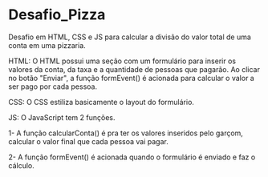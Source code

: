# Desafio_Pizza

Desafio em HTML, CSS e JS para calcular a divisão do valor total de uma conta em uma pizzaria.

HTML:
O HTML possui uma seção com um formulário para inserir os valores da conta, da taxa e a quantidade de pessoas que pagarão. Ao clicar no botão "Enviar", a função formEvent() é acionada para calcular o valor a ser pago por cada pessoa.

CSS:
O CSS estiliza basicamente o layout do formulário.

JS:
O JavaScript tem 2 funções. 

1- A função calcularConta() é pra ter os valores inseridos pelo garçom, calcular o valor final que cada pessoa vai pagar. 

2- A função formEvent() é acionada quando o formulário é enviado e faz o cálculo.



